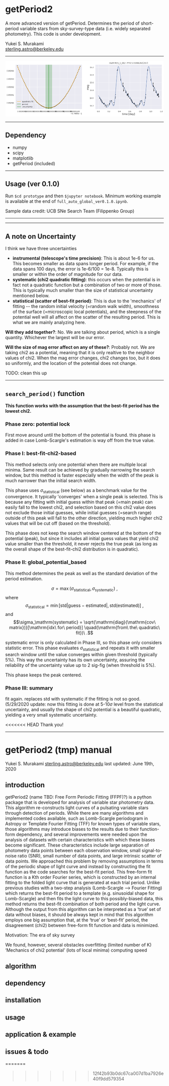 # getPeriod2
A more advanced version of getPeriod. Determines the period of short-period variable stars from sky-survey-type data (i.e. widely separated photometry). This code is under development.

Yukei S. Murakami<br>
sterling.astro@berkeley.edu

-------------------------
![](sample_output.png)


---------------------
## Dependency

* numpy
* scipy
* matplotlib
* getPeriod (included)


---------------------
## Usage (ver 0.1.0)

Run ```$cd prototype``` and then ```$jupyter notebook```. Minimum working example is available at the end of ```full_auto_global_ver0.1.0.ipynb```.

Sample data credit: UCB SNe Search Team (Filippenko Group)

---------------------
---------------------
## A note on Uncertainty

I think we have three uncertainties

* __instrumental (telescope's time precision)__: This is about 1e-6 for us. This becomes smaller as data spans longer period. For example, if the data spans 100 days, the error is 1e-6/100 = 1e-8. Typically this is smaller or within the order of magnitude for our data.
* __systematic (chi2 quadratic fitting)__: this occurs when the potential is in fact not a quadratic function but a combination of two or more of those. This is typically much smaller than the size of statistical uncertainty mentioned below.
* __statistical (scatter of best-fit period)__: This is due to the 'mechanics' of fitting -- the random initial velocity (=random walk width), smoothness of the surface (=microscopic local potentials), and the steepness of the potential well will all affect on the scatter of the resulting period. This is what we are mainly analyzing here.

__Will they add together?__: No. We are talking about period, which is a single quantity. Whichever the largest will be our error.

__Will the size of mag error affect on any of these?__: Probably not. We are taking chi2 as a potential, meaning that it is only realtive to the neighbor values of chi2. When the mag error changes, chi2 changes too, but it does so uniformly, and the location of the potential does not change.

TODO: clean this up 

----------------------------------------------------
## ```search_period()``` function

__This function works with the assumption that the best-fit period has the lowest chi2.__

### Phase zero: potential lock
First move around until the bottom of the potential is found. this phase is added in case Lomb-Scargle's estimation is way off from the true value.

### Phase I: best-fit-chi2-based
This method selects only one potential when there are multiple local minima.
Same result can be achieved by gradually narrowing the search window, but this method is faster especially when the width of the peak is much narrower than the initial search width. 

This phase uses $\sigma_\mathrm{statistical}$ (see below) as a benchmark value for the convergence. It typically 'converges' when a single peak is selected. This is because any fitting with initial guess within that peak (=main peak) can easily fall to the lowest chi2, and selection based on this chi2 value does not exclude those initial guesses, while initial guesses (=search range) outside of this peak will fall to the other direction, yielding much higher chi2 values that will be cut off (based on the threshold).

This phase does not keep the search window centered at the bottom of the potential (peak), but since it includes all initial guess values that yield chi2 value smaller than the threshold, it never rejects the true peak (as long as the overall shape of the best-fit-chi2 distribution is in quadratic).

### Phase II: global_potential_based
This method determines the peak as well as the standard deviation of the period estimation.

$$\sigma = \max(\sigma_\mathrm{statistical},\sigma_\mathrm{systematic})\ ,$$
where 
$$\sigma_\mathrm{statistical}  = \min\left[ \mathrm{std}\big|\mathrm{guess}-\mathrm{estimated}\big| , 
\mathrm{std}(\mathrm{estimated}) \right]\ ,$$
and 
$$\sigma_\mathrm{systematic} = \sqrt{\mathrm{diag}(\mathrm{cov\ matrix})}[\mathrm{idx\ for\ period}] 
\quad(\mathrm{from\ the\ quadratic\ fit})\ .$$

systematic error is only calculated in Phase III, so this phase only considers statistic error.
This phase evaluates $\sigma_\mathrm{statistical}$ and repeats it with smaller search window until the value converges within given threshold (typically 5%). This way the uncertainty has its own uncertainty, assuring the reliability of the uncertainty value up to 2 sig-fig (when threshold is 5%).

This phase keeps the peak centered.


### Phase III: summary
fit again. replaces std with systematic if the fitting is not so good. (5/29/2020 update: now this fitting is done at 5-10$\sigma$ level from the statistical uncertainty, and usually the shape of chi2 potential is a beautiful quadratic, yielding a very small systematic uncertainty.


<<<<<<< HEAD
Thank you!


------------------------

# getPeriod2 (tmp) manual

Yukei S. Murakami
sterling.astro@berkeley.edu
last updated: June 19th, 2020

## introduction
getPeriod2 (name TBD: Free Form Periodic Fitting (FFPF)?) is a python package that is developed for analysis of variable star photometry data. This algorithm re-constructs light curves of a pulsating variable stars through detection of periods. While there are many algorithms and implemented codes available, such as Lomb-Scargle periodogram in Astropy or Template Fourier Fitting (TFF) for known types of variable stars,  those algorithms may introduce biases to the results due to their function-form dependency, and several improvements were needed upon the analysis of datasets with certain characteristics with which these biases become significant. These characteristics include large separation of photometry data points between each observation window, small signal-to-noise ratio (SNR), small number of data points, and large intrinsic scatter of data points. We approached this problem by removing assumptions in terms of the periodic shape of light curve and instead by constructing the fit function as the code searches for the best-fit period. This free-form fit function is a Kth order Fourier series, which is constructed by an internal fitting to the folded light curve that is generated at each trial period. Unlike previous studies with a two-step analysis (Lomb-Scargle —> Fourier Fitting) which returns the best-fit period to a template (e.g. sinusoidal shape for Lomb-Scargle) and then fits the light curve to this possibly-biased data, this method returns the best-fit combination of both period and the light curve. Although the output from this algorithm can be interpreted as a ‘true’ set of data without biases, it should be always kept in mind that this algorithm employs one big assumption that, at the ‘true’ or ‘best-fit’ period, the disagreement (chi2) between  free-form fit function and data is minimized.

Motivation: 
The era of sky survey

We found, however, several obstacles 
overfitting (limited number of K)
‘Mechanics of chi2 potential’ (lots of local minima)
computing speed

## algorithm

## dependency

## installation

## usage

## application & example

## issues & todo
=======
>>>>>>> 12f42b93b0dc67ca007d1ba7926e40f9dd579354
